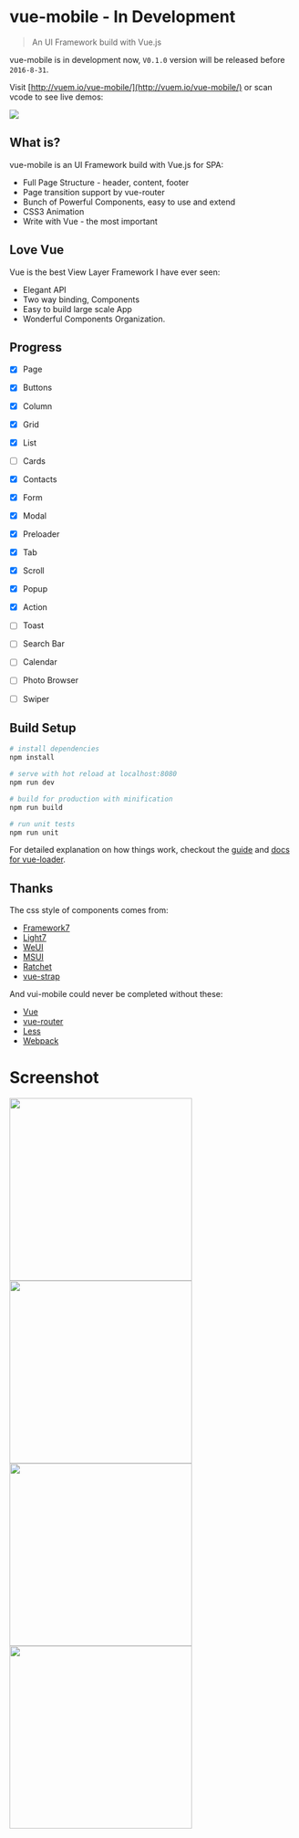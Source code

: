 # vue-mobile - In Development

> An UI Framework build with Vue.js

vue-mobile is in development now, `V0.1.0` version will be released before `2016-8-31`.

Visit [http://vuem.io/vue-mobile/](http://vuem.io/vue-mobile/)  or scan vcode to see live demos:

<img src="https://raw.githubusercontent.com/lihongxun945/vue-mobile/master/screenshot/vcode.png"/>

## What is?

vue-mobile is an UI Framework build with Vue.js for SPA:

- Full Page Structure - header, content, footer
- Page transition support by vue-router
- Bunch of Powerful Components, easy to use and extend
- CSS3 Animation
- Write with Vue - the most important

## Love Vue

Vue is the best View Layer Framework I have ever seen:

- Elegant API
- Two way binding, Components
- Easy to build large scale App
- Wonderful Components Organization.

## Progress

- [x] Page
- [x] Buttons
- [x] Column
- [x] Grid
- [x] List
- [ ] Cards
- [x] Contacts
- [x] Form

- [x] Modal
- [x] Preloader
- [x] Tab
- [x] Scroll
- [x] Popup
- [x] Action
- [ ] Toast
- [ ] Search Bar
- [ ] Calendar
- [ ] Photo Browser
- [ ] Swiper

## Build Setup

``` bash
# install dependencies
npm install

# serve with hot reload at localhost:8080
npm run dev

# build for production with minification
npm run build

# run unit tests
npm run unit
```

For detailed explanation on how things work, checkout the [guide](http://vuejs-templates.github.io/webpack/) and [docs for vue-loader](http://vuejs.github.io/vue-loader).

## Thanks

The css style of components comes from:

- [Framework7](http://idangero.us/framework7/)
- [Light7](http://light7.org/)
- [WeUI](http://weui.io/)
- [MSUI](http://m.sui.taobao.org/)
- [Ratchet](http://goratchet.com/)
- [vue-strap](https://yuche.github.io/vue-strap/)

And vui-mobile could never be completed without these:

- [Vue](http://vuejs.org/)
- [vue-router](http://router.vuejs.org/en/basic.html)
- [Less](http://lesscss.org/)
- [Webpack](https://webpack.github.io/)


# Screenshot

<img src="https://raw.githubusercontent.com/lihongxun945/vue-mobile/master/screenshot/grid.png" width="320" />
<img src="https://raw.githubusercontent.com/lihongxun945/vue-mobile/master/screenshot/form.png" width="320" />
<img src="https://raw.githubusercontent.com/lihongxun945/vue-mobile/master/screenshot/list.png" width="320" />
<img src="https://raw.githubusercontent.com/lihongxun945/vue-mobile/master/screenshot/contacts.png" width="320" />
